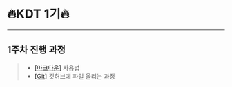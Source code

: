 # 🔥KDT 1기🔥

---

## 1주차 진행 과정

> - [[마크다운]](./markdown.md) 사용법
> - [[Git]](./git-start.md) 깃허브에 파일 올리는 과정
